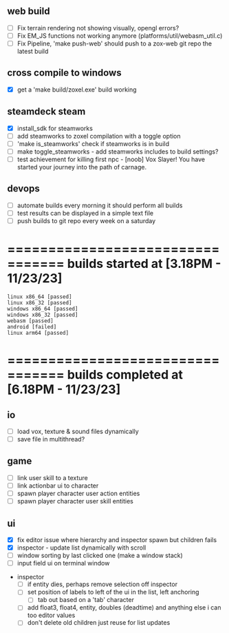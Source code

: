 ## web build

- [ ] Fix terrain rendering not showing visually, opengl errors?
- [ ] Fix EM_JS functions not working anymore (platforms/util/webasm_util.c)
- [ ] Fix Pipeline, 'make push-web' should push to a zox-web git repo the latest build

## cross compile to windows

- [x] get a 'make build/zoxel.exe' build working

## steamdeck steam

- [x] install_sdk for steamworks
- [ ] add steamworks to zoxel compilation with a toggle option
- [ ] 'make is_steamworks' check if steamworks is in build
- [ ] make toggle_steamworks - add steamworks includes to build settings?
- [ ] test achievement for killing first npc - [noob] Vox Slayer! You have started your journey into the path of carnage.

## devops

- [ ] automate builds every morning it should perform all builds
- [ ] test results can be displayed in a simple text file
- [ ] push builds to git repo every week on a saturday

=================================
    builds started at [3.18PM - 11/23/23]
=================================
    linux x86_64 [passed]
    linux x86_32 [passed]
    windows x86_64 [passed]
    windows x86_32 [passed]
    webasm [passed]
    android [failed]
    linux arm64 [passed]
=================================
    builds completed at [6.18PM - 11/23/23]
=================================

## io

- [ ] load vox, texture & sound files dynamically
- [ ] save file in multithread?

## game

- [ ] link user skill to a texture
- [ ] link actionbar ui to character
- [ ] spawn player character user action entities
- [ ] spawn player character user skill entities

## ui

- [x] fix editor issue where hierarchy and inspector spawn but children fails
- [x] inspector - update list dynamically with scroll
- [ ] window  sorting by last clicked one (make a window stack)
- [ ] input field ui on terminal window
- inspector
    - [ ] if entity dies, perhaps remove selection off inspector
    - [ ] set position of labels to left of the ui in the list, left anchoring
        - [ ] tab out based on a 'tab' character
    - [ ] add float3, float4, entity, doubles (deadtime) and anything else i can too editor values
    - [ ] don't delete old children just reuse for list updates
